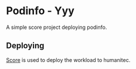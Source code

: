 # Podinfo - Yyy

A simple score project deploying podinfo.

## Deploying

[Score](https://score.dev/) is used to deploy the workload to humanitec.
